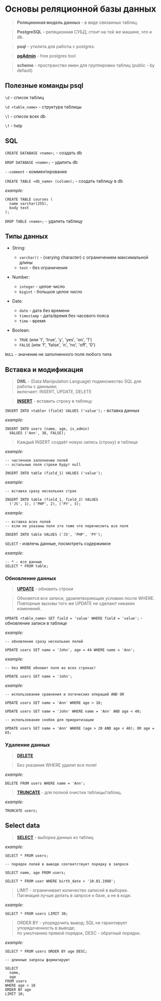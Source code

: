 # Основы реляционной базы данных

> **Реляционная модель данных** - в виде связанных таблиц.

> **PostgreSQL** - реляционная СУБД; стоит на той же машине, что и db.

> **psql** - утилита для работы с postgres.

> [**pgAdmin**](https://www.pgadmin.org/) - free postgres tool

> **scheme** - пространство имен для группировки таблиц (public - by default)

## Полезные команды psql

```\d``` - список таблиц

```\d <table_name>``` - структура таблицы

```\l``` - список всех db

```\?``` - help

## SQL

```CREATE DATABASE <name>;``` - создать db

```DROP DATABASE <name>;``` - удалить db

```--comment``` - комментирование

```CREATE TABLE <db_name> (column);``` - создать таблицу в db

*example:*
```
CREATE TABLE courses (
  name varchar(255),
  body text
);
```

```DROP TABLE <name>;``` - удалить таблицу

## Типы данных

- String:
  - ```varchar()``` - (varying character) с ограничением максимальной длины
  - ``text`` - без ограничения

- Number:
  - `integer` - целое число
  - ```bigint``` - большое целое число

- Date:
  - ```date``` - дата без времени
  - ```timestamp``` - дата/время без часового пояса
  - ```time``` - время

- Boolean:
  - ```TRUE``` (или 't', 'true', 'y', 'yes', 'on', '1')
  - ``FALSE`` (или 'f', 'false', 'n', 'no', 'off', '0')

```NULL``` - значение не заполненного поля любого типа

## Вставка и модификация

> **DML** - (Data Manipulation Language) подмножество SQL для работы с данными;  
>           включает: INSERT, UPDATE, DELETE

> [**INSERT**](https://www.postgresql.org/docs/current/sql-insert.html) - вставить строку в таблицу

```INSERT INTO <table> (field) VALUES ('value');``` - вставка данных

*example:*
```
INSERT INTO users (name, age, is_admin)
  VALUES ('Ann', 38, FALSE);
```

> Каждый INSERT создаёт новую запись (строку) в таблице

*example:*
```
-- частичное заполнение полей
-- остальные поля строки будут null

INSERT INTO table (field_1) VALUES ('value');
```

*example:*
```
-- вставка сразу нескольких строк

INSERT INTO table (field_1, field_2) VALUES
  ('JS', 1), ('PHP', 2), ('PY', 3);
```

*example:*
```
-- вставка всех полей
-- если не указаны поля это тоже что перечислить все поля

INSERT INTO table VALUES ('JS', 'PHP', 'PY');
```

```SELECT``` - извлечь данные, посмотреть содержимое

*example:*
```
-- * - все данные
SELECT * FROM table;
```
### Обновление данных

> [**UPDATE**](https://www.postgresql.org/docs/current/sql-update.html) - обновить строки

> Обновятся все записи, удовлетворяющие условию после WHERE.  
> Повторные вызовы того же UPDATE не сделают никаких изменений.

```UPDATE <table_name> SET field = 'value' WHERE field = 'value';``` - обновление записи в таблице

*example:*
```
-- обновление сразу нескольких полей

UPDATE users SET name = 'John', age = 44 WHERE name = 'Ann';
```

*example:*
```
-- без WHERE обновит поля во всех строках!

UPDATE users SET name = 'John';
```

*example:*
```
-- использование сравнения и логических операций AND OR

UPDATE users SET name = 'Ann' WHERE age > 18;

UPDATE users SET name = 'John' WHERE name = 'Ann' AND age < 40;

-- использование скобок для приоритизации

UPDATE users SET name = 'Ann' WHERE (age > 20 AND age < 40); OR age = 65;
```

### Удаление данных

> [**DELETE**](https://www.postgresql.org/docs/current/sql-delete.html)

> Без указания WHERE удалит все поля!

*example:*
```
DELETE FROM users WHERE name = 'Ann';
```

> [**TRUNCATE**](https://www.postgresql.org/docs/current/sql-truncate.html) - для полной очистки таблицы/таблиц.

*example:*
```
TRUNCATE users;
```

## Select data

> [**SELECT**](https://www.postgresql.org/docs/current/sql-select.html) - выборка данных из таблиц

*example:*
```
SELECT * FROM users;

-- порядок полей в выводе соответствует порядку в запросе

SELECT name, age FROM users;

SELECT * FROM user WHERE birth_date > '10.01.1988';
```

> LIMIT - ограничивает количество записей в выборке.  
> Пагинация лучше делать в запросе к базе, а не в коде.

*example:*
```
SELECT * FROM users LIMIT 30;
```

> ORDER BY - упорядочить вывод; SQL не гарантирует упорядоченность в выводе;  
> по умолчанию прямой порядок, DESC - обратный порядок.

*example:*
```
SELECT * FROM users ORDER BY age DESC;

-- длинные запросы форматируют

SELECT
  name,
  age
FROM users
WHERE age > 18
ORDER BY age
LIMIT 10;
```
